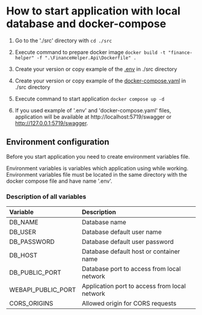 # How to start application with local database and docker-compose

1. Go to the './src' directory with ``cd ./src``

2. Execute command to prepare docker image ``docker build -t "finance-helper" -f ".\FinanceHelper.Api\Dockerfile" .``

3. Create your version or copy example of the [.env](Docker%20examples%2F.env) in ./src directory

4. Create your version or copy example of the [docker-compose.yaml](Docker%20examples%2Fdocker-compose.yaml) in ./src directory

5. Execute command to start application ``docker compose up -d``

6. If you used example of '.env' and 'docker-compose.yaml' files, application will be available at http://localhost:5719/swagger or http://127.0.0.1:5719/swagger.

<!--Environment-->
## Environment configuration

Before you start application you need to create environment variables file.

Environment variables is variables which application using while working. Environment variables file must be located in the same directory with the docker compose file and have name '.env'.

### Description of all variables

| Variable           | Description                                   |
|:-------------------|:----------------------------------------------|
| DB_NAME            | Database name                                 |
| DB_USER            | Database default user name                    |
| DB_PASSWORD        | Database default user password                |
| DB_HOST            | Database default host or container name       |
| DB_PUBLIC_PORT     | Database port to access from local network    |
| WEBAPI_PUBLIC_PORT | Application port to access from local network |
| CORS_ORIGINS       | Allowed origin for CORS requests              |
